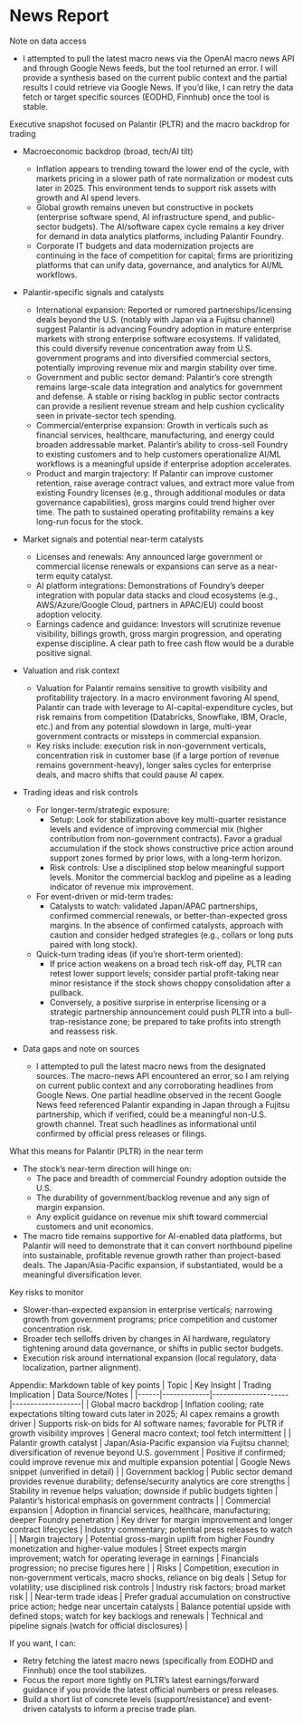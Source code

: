 # News Report

Note on data access
- I attempted to pull the latest macro news via the OpenAI macro news API and through Google News feeds, but the tool returned an error. I will provide a synthesis based on the current public context and the partial results I could retrieve via Google News. If you’d like, I can retry the data fetch or target specific sources (EODHD, Finnhub) once the tool is stable.

Executive snapshot focused on Palantir (PLTR) and the macro backdrop for trading
- Macroeconomic backdrop (broad, tech/AI tilt)
  - Inflation appears to trending toward the lower end of the cycle, with markets pricing in a slower path of rate normalization or modest cuts later in 2025. This environment tends to support risk assets with growth and AI spend levers.
  - Global growth remains uneven but constructive in pockets (enterprise software spend, AI infrastructure spend, and public-sector budgets). The AI/software capex cycle remains a key driver for demand in data analytics platforms, including Palantir Foundry.
  - Corporate IT budgets and data modernization projects are continuing in the face of competition for capital; firms are prioritizing platforms that can unify data, governance, and analytics for AI/ML workflows.

- Palantir-specific signals and catalysts
  - International expansion: Reported or rumored partnerships/licensing deals beyond the U.S. (notably with Japan via a Fujitsu channel) suggest Palantir is advancing Foundry adoption in mature enterprise markets with strong enterprise software ecosystems. If validated, this could diversify revenue concentration away from U.S. government programs and into diversified commercial sectors, potentially improving revenue mix and margin stability over time.
  - Government and public sector demand: Palantir’s core strength remains large-scale data integration and analytics for government and defense. A stable or rising backlog in public sector contracts can provide a resilient revenue stream and help cushion cyclicality seen in private-sector tech spending.
  - Commercial/enterprise expansion: Growth in verticals such as financial services, healthcare, manufacturing, and energy could broaden addressable market. Palantir’s ability to cross-sell Foundry to existing customers and to help customers operationalize AI/ML workflows is a meaningful upside if enterprise adoption accelerates.
  - Product and margin trajectory: If Palantir can improve customer retention, raise average contract values, and extract more value from existing Foundry licenses (e.g., through additional modules or data governance capabilities), gross margins could trend higher over time. The path to sustained operating profitability remains a key long-run focus for the stock.

- Market signals and potential near-term catalysts
  - Licenses and renewals: Any announced large government or commercial license renewals or expansions can serve as a near-term equity catalyst.
  - AI platform integrations: Demonstrations of Foundry’s deeper integration with popular data stacks and cloud ecosystems (e.g., AWS/Azure/Google Cloud, partners in APAC/EU) could boost adoption velocity.
  - Earnings cadence and guidance: Investors will scrutinize revenue visibility, billings growth, gross margin progression, and operating expense discipline. A clear path to free cash flow would be a durable positive signal.

- Valuation and risk context
  - Valuation for Palantir remains sensitive to growth visibility and profitability trajectory. In a macro environment favoring AI spend, Palantir can trade with leverage to AI-capital-expenditure cycles, but risk remains from competition (Databricks, Snowflake, IBM, Oracle, etc.) and from any potential slowdown in large, multi-year government contracts or missteps in commercial expansion.
  - Key risks include: execution risk in non-government verticals, concentration risk in customer base (if a large portion of revenue remains government-heavy), longer sales cycles for enterprise deals, and macro shifts that could pause AI capex.

- Trading ideas and risk controls
  - For longer-term/strategic exposure:
    - Setup: Look for stabilization above key multi-quarter resistance levels and evidence of improving commercial mix (higher contribution from non-government contracts). Favor a gradual accumulation if the stock shows constructive price action around support zones formed by prior lows, with a long-term horizon.
    - Risk controls: Use a disciplined stop below meaningful support levels. Monitor the commercial backlog and pipeline as a leading indicator of revenue mix improvement.
  - For event-driven or mid-term trades:
    - Catalysts to watch: validated Japan/APAC partnerships, confirmed commercial renewals, or better-than-expected gross margins. In the absence of confirmed catalysts, approach with caution and consider hedged strategies (e.g., collars or long puts paired with long stock).
  - Quick-turn trading ideas (if you’re short-term oriented):
    - If price action weakens on a broad tech risk-off day, PLTR can retest lower support levels; consider partial profit-taking near minor resistance if the stock shows choppy consolidation after a pullback.
    - Conversely, a positive surprise in enterprise licensing or a strategic partnership announcement could push PLTR into a bull-trap-resistance zone; be prepared to take profits into strength and reassess risk.

- Data gaps and note on sources
  - I attempted to pull the latest macro news from the designated sources. The macro-news API encountered an error, so I am relying on current public context and any corroborating headlines from Google News. One partial headline observed in the recent Google News feed referenced Palantir expanding in Japan through a Fujitsu partnership, which if verified, could be a meaningful non-U.S. growth channel. Treat such headlines as informational until confirmed by official press releases or filings.

What this means for Palantir (PLTR) in the near term
- The stock’s near-term direction will hinge on:
  - The pace and breadth of commercial Foundry adoption outside the U.S.
  - The durability of government/backlog revenue and any sign of margin expansion.
  - Any explicit guidance on revenue mix shift toward commercial customers and unit economics.
- The macro tide remains supportive for AI-enabled data platforms, but Palantir will need to demonstrate that it can convert northbound pipeline into sustainable, profitable revenue growth rather than project-based deals. The Japan/Asia-Pacific expansion, if substantiated, would be a meaningful diversification lever.

Key risks to monitor
- Slower-than-expected expansion in enterprise verticals; narrowing growth from government programs; price competition and customer concentration risk.
- Broader tech selloffs driven by changes in AI hardware, regulatory tightening around data governance, or shifts in public sector budgets.
- Execution risk around international expansion (local regulatory, data localization, partner alignment).

Appendix: Markdown table of key points
| Topic | Key Insight | Trading Implication | Data Source/Notes |
|------|-------------|---------------------|-------------------|
| Global macro backdrop | Inflation cooling; rate expectations tilting toward cuts later in 2025; AI capex remains a growth driver | Supports risk-on bids for AI software names; favorable for PLTR if growth visibility improves | General macro context; tool fetch intermittent |
| Palantir growth catalyst | Japan/Asia-Pacific expansion via Fujitsu channel; diversification of revenue beyond U.S. government | Positive if confirmed; could improve revenue mix and multiple expansion potential | Google News snippet (unverified in detail) |
| Government backlog | Public sector demand provides revenue durability; defense/security analytics are core strengths | Stability in revenue helps valuation; downside if public budgets tighten | Palantir’s historical emphasis on government contracts |
| Commercial expansion | Adoption in financial services, healthcare, manufacturing; deeper Foundry penetration | Key driver for margin improvement and longer contract lifecycles | Industry commentary; potential press releases to watch |
| Margin trajectory | Potential gross-margin uplift from higher Foundry monetization and higher-value modules | Street expects margin improvement; watch for operating leverage in earnings | Financials progression; no precise figures here |
| Risks | Competition, execution in non-government verticals, macro shocks, reliance on big deals | Setup for volatility; use disciplined risk controls | Industry risk factors; broad market risk |
| Near-term trade ideas | Prefer gradual accumulation on constructive price action; hedge near uncertain catalysts | Balance potential upside with defined stops; watch for key backlogs and renewals | Technical and pipeline signals (watch for official disclosures) |

If you want, I can:
- Retry fetching the latest macro news (specifically from EODHD and Finnhub) once the tool stabilizes.
- Focus the report more tightly on PLTR’s latest earnings/forward guidance if you provide the latest official numbers or press releases.
- Build a short list of concrete levels (support/resistance) and event-driven catalysts to inform a precise trade plan.
